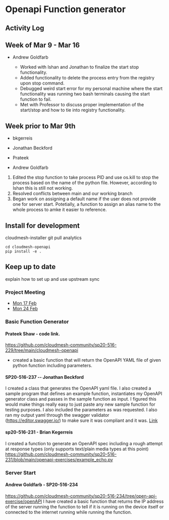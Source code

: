 # Openapi Function generator

## Activity Log

## Week of Mar 9 - Mar 16

* Andrew Goldfarb

    * Worked with Ishan and Jonathan to finalize the start stop
      functionality.
    * Added functionality to delete the process entry from the
      registry upon stop command. 
    * Debugged weird start error for my personal machine where the
      start functionality was running two bash terminals causing the
      start function to fail.
    * Met with Professor to discuss proper implementation of the
      start/stop and how to tie into registry functionality.  

## Week prior to Mar 9th

* bkgerreis 
* Jonathan Beckford
* Prateek

* Andrew Goldfarb

1. Edited the stop function to take process PID and use os.kill to
   stop the process based on the name of the python file. However,
   according to Ishan this is still not working.
2. Resolved conflicts between main and our working branch 
3. Began work on assigning a default name if the user does not provide
   one for server start. Potetially, a function to assign an alias
   name to the whole process to amke it easier to reference.

## Install for development

cloudmesh-installer git pull analytics

```
cd cloudmesh-openapi
pip install -e .
```

## Keep up to date

explain how to set up and use upstream sync

### Project Meeting 

* [Mon 17 Feb](https://iu.zoom.us/rec/share/4dIpJZ-p8ztIHpH_q1HAZ6wzL6iiaaa8h3QX8_YMzRkn8tBfY_mRIe8z3j-3cZ_9?startTime=1581987567000)
* [Mon 24 Feb](https://iu.zoom.us/rec/share/_8ZLKK7Z6zpLb53f73_UW4EFBY_iX6a8gydM_vVbzRu2MhrC_sUCKhChUkLzgEK8?startTime=1582591839000)

### Basic Function Generator

#### Prateek Shaw -  code link.

<https://github.com/cloudmesh-community/sp20-516-229/tree/main/cloudmesh-openapi>

* created a basic function that will return the OpenAPI YAML file
  of given python function including parameters.

#### SP20-516-237 -- Jonathan Beckford

I created a class that generates the OpenAPI yaml file. I also created
a sample program that defines an example function, instantiates my
OpenAPI generator class and passes in the sample function as input. I
figured this would make things really easy to just paste any new
sample function for testing purposes. I also included the parameters
as was requested. I also ran my output yaml through the swagger
validator (https://editor.swagger.io/) to make sure it was compliant
and it was.
[Link](https://github.com/cloudmesh-community/sp20-516-237/tree/main/projectAI/generateOpenAPI)

#### sp20-516-231 - Brian Kegerreis

I created a function to generate an OpenAPI spec including a rough
attempt at response types (only supports text/plain media types at
this point)
<https://github.com/cloudmesh-community/sp20-516-231/blob/main/openapi-exercises/example_echo.py>


### Server Start

#### Andrew Goldfarb - SP20-516-234

<https://github.com/cloudmesh-community/sp20-516-234/tree/open-api-exercise/openAPI>
I have created a basic function that returns the IP address of the
server running the function to tell if it is running on the device
itself or connected to the internet running while running the
function.
